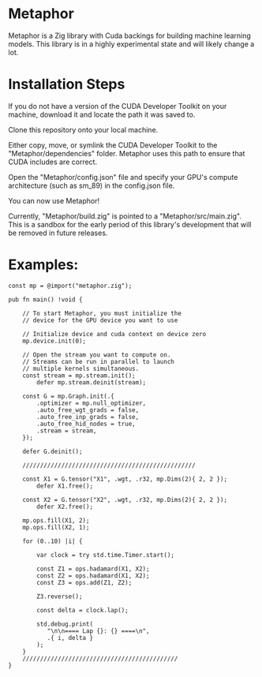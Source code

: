 # Metaphor
Metaphor is a Zig library with Cuda backings for building machine learning models. This library is in a highly experimental state and will likely change a lot.


# Installation Steps

If you do not have a version of the CUDA Developer Toolkit on your machine, download it and locate the path it was saved to.

Clone this repository onto your local machine.

Either copy, move, or symlink the CUDA Developer Toolkit to the "Metaphor/dependencies" folder. Metaphor uses this path to ensure that CUDA includes are correct.

Open the "Metaphor/config.json" file and specify your GPU's compute architecture (such as sm_89) in the config.json file.

You can now use Metaphor!

Currently, "Metaphor/build.zig" is pointed to a "Metaphor/src/main.zig". This is a sandbox for the early period of this library's development that will be removed in future releases.

# Examples:

```zig
const mp = @import("metaphor.zig");

pub fn main() !void {

    // To start Metaphor, you must initialize the
    // device for the GPU device you want to use

    // Initialize device and cuda context on device zero
    mp.device.init(0);

    // Open the stream you want to compute on.
    // Streams can be run in parallel to launch
    // multiple kernels simultaneous.
    const stream = mp.stream.init();
        defer mp.stream.deinit(stream);

    const G = mp.Graph.init(.{
        .optimizer = mp.null_optimizer,
        .auto_free_wgt_grads = false,
        .auto_free_inp_grads = false,
        .auto_free_hid_nodes = true,
        .stream = stream,
    });

    defer G.deinit();

    /////////////////////////////////////////////////

    const X1 = G.tensor("X1", .wgt, .r32, mp.Dims(2){ 2, 2 });  
        defer X1.free();
    
    const X2 = G.tensor("X2", .wgt, .r32, mp.Dims(2){ 2, 2 });
        defer X2.free();

    mp.ops.fill(X1, 2);
    mp.ops.fill(X2, 1);

    for (0..10) |i| {

        var clock = try std.time.Timer.start();

        const Z1 = ops.hadamard(X1, X2);
        const Z2 = ops.hadamard(X1, X2);
        const Z3 = ops.add(Z1, Z2);

        Z3.reverse();

        const delta = clock.lap();

        std.debug.print(
           "\n\n==== Lap {}: {} ====\n", 
           .{ i, delta }
        );
    }
    ////////////////////////////////////////////
}

```



